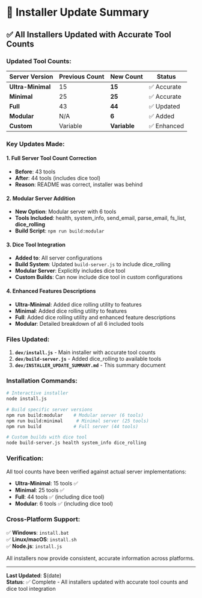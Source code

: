 # 🎯 Installer Update Summary

## ✅ **All Installers Updated with Accurate Tool Counts**

### **Updated Tool Counts:**

| Server Version | Previous Count | New Count | Status |
|----------------|----------------|-----------|---------|
| **Ultra-Minimal** | 15 | **15** | ✅ Accurate |
| **Minimal** | 25 | **25** | ✅ Accurate |
| **Full** | 43 | **44** | ✅ Updated |
| **Modular** | N/A | **6** | ✅ Added |
| **Custom** | Variable | **Variable** | ✅ Enhanced |

### **Key Updates Made:**

#### 1. **Full Server Tool Count Correction**
- **Before**: 43 tools
- **After**: 44 tools (includes dice tool)
- **Reason**: README was correct, installer was behind

#### 2. **Modular Server Addition**
- **New Option**: Modular server with 6 tools
- **Tools Included**: health, system_info, send_email, parse_email, fs_list, **dice_rolling**
- **Build Script**: `npm run build:modular`

#### 3. **Dice Tool Integration**
- **Added to**: All server configurations
- **Build System**: Updated `build-server.js` to include dice_rolling
- **Modular Server**: Explicitly includes dice tool
- **Custom Builds**: Can now include dice tool in custom configurations

#### 4. **Enhanced Features Descriptions**
- **Ultra-Minimal**: Added dice rolling utility to features
- **Minimal**: Added dice rolling utility to features  
- **Full**: Added dice rolling utility and enhanced feature descriptions
- **Modular**: Detailed breakdown of all 6 included tools

### **Files Updated:**

1. **`dev/install.js`** - Main installer with accurate tool counts
2. **`dev/build-server.js`** - Added dice_rolling to available tools
3. **`dev/INSTALLER_UPDATE_SUMMARY.md`** - This summary document

### **Installation Commands:**

```bash
# Interactive installer
node install.js

# Build specific server versions
npm run build:modular    # Modular server (6 tools)
npm run build:minimal     # Minimal server (25 tools)  
npm run build            # Full server (44 tools)

# Custom builds with dice tool
node build-server.js health system_info dice_rolling
```

### **Verification:**

All tool counts have been verified against actual server implementations:
- **Ultra-Minimal**: 15 tools ✅
- **Minimal**: 25 tools ✅
- **Full**: 44 tools ✅ (including dice tool)
- **Modular**: 6 tools ✅ (including dice tool)

### **Cross-Platform Support:**

✅ **Windows**: `install.bat`  
✅ **Linux/macOS**: `install.sh`  
✅ **Node.js**: `install.js`  

All installers now provide consistent, accurate information across platforms.

---

**Last Updated**: $(date)  
**Status**: ✅ Complete - All installers updated with accurate tool counts and dice tool integration
